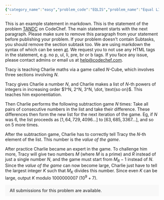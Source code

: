 ```yaml
---
{"category_name":"easy","problem_code":"EQLIS","problem_name":"Equal LIS","problemComponents":{"constraints":"- $1 \\leq T \\leq 1000$\n- $2 \\leq N \\leq 2 \\cdot 10^5$\n- The sum of $N$ across all test cases does not exceed $2 \\cdot 10^5$\n","constraintsState":true,"subtasks":"","subtasksState":true,"inputFormat":"- The first line of input contains a single integer $T$, denoting the number of test cases. The description of $T$ test cases follows.\n- Each test case consists of a single line containing one integer $N$ — the length of the permutation to be constructed.\n","inputFormatState":true,"outputFormat":"For each test case, output on a new line `\u0022YES\u0022` if there exists a valid permutation, and `\u0022NO\u0022` if there doesn\u0027t. If you outputted `\u0022YES\u0022`, on the next line, output a valid permutation $P$ as $N$ space-separated integers, the $i^{th}$ of which is $P_i$.\n\nYou can print each letter of the string in any case (upper or lower) (for instance, strings `YES`, `yEs`, and `yes` will be considered identical).","outputFormatState":true,"sampleTestCases":{"0":{"id":1,"input":"2\n2\n3","output":"NO\nYES\n1 3 2","explanation":"**Test Case $1$:** There are two permutations of length $2$ — $(1, 2)$ and $(2, 1)$. The length of the LIS of $(1, 2)$ is $2$ and the length of the LIS of $(2, 1)$ is $1$. Since these permutations are reverses of each other and have unequal LIS lengths, there is no valid permutation of length $2$.\n\n**Test Case $2$:** The length of the LIS of $(1, 3, 2)$ is $2$, and the length of the LIS of its reverse, $(2, 3, 1)$, is also $2$. Therefore, this is a valid permutation of length $3$.","isDeleted":false}}},"video_editorial_url":"https://youtu.be/ZIHupXJ15Vo","languages_supported":{"0":"CPP14","1":"C","2":"JAVA","3":"PYTH 3.6","4":"CPP17","5":"PYTH","6":"PYP3","7":"CS2","8":"ADA","9":"PYPY","10":"TEXT","11":"PAS fpc","12":"NODEJS","13":"RUBY","14":"PHP","15":"GO","16":"HASK","17":"TCL","18":"PERL","19":"SCALA","20":"LUA","21":"kotlin","22":"BASH","23":"JS","24":"LISP sbcl","25":"rust","26":"PAS gpc","27":"BF","28":"CLOJ","29":"R","30":"D","31":"CAML","32":"FORT","33":"ASM","34":"swift","35":"FS","36":"WSPC","37":"LISP clisp","38":"SQL","39":"SCM guile","40":"PERL6","41":"ERL","42":"CLPS","43":"ICK","44":"NICE","45":"PRLG","46":"ICON","47":"COB","48":"SCM chicken","49":"PIKE","50":"SCM qobi","51":"ST","52":"SQLQ","53":"NEM"},"max_timelimit":1,"source_sizelimit":50000,"problem_author":"utkarsh_adm","problem_tester":"aryanc403","date_added":"17-01-2022","tags":{"0":"easy","1":"longest","2":"start22","3":"utkarsh_adm"},"problem_difficulty_level":"Unavailable","best_tag":"","editorial_url":"https://discuss.codechef.com/problems/EQLIS","time":{"view_start_date":1642613400,"submit_start_date":1642613400,"visible_start_date":1642613400,"end_date":1735669800},"is_direct_submittable":false,"problemDiscussURL":"https://discuss.codechef.com/search?q=EQLIS","is_proctored":false,"visitedContests":{},"layout":"problem"}
---
```

This is an example statement in markdown. This is the statement of the problem [TANDC](https://codechef.com/problems/TANDC) on CodeChef. The main statement starts with the next paragraph. Please make sure to remove this paragraph from your statement before publishing your problem. If your problem doesn't contain Subtasks, you should remove the section subtask too. We are using markdown the syntax of which can be seen [at](https://github.com/showdownjs/showdown/wiki/Showdown's-Markdown-syntax). We request you to not use any HTML tags in the statement, e.g. no p, ul, li, pre, br or b tags. If you face any issue, please contact admins or email us at help@codechef.com.

Tracy is teaching Charlie maths via a game called $N$-Cube, which involves three sections involving $N$.

Tracy gives Charlie a number $N$, and Charlie makes a list of $N$-th powers of integers in increasing order $1^N, 2^N, 3^N, \dot, \text{so on}$. This teaches him exponentiation.

Then Charlie performs the following subtraction game $N$ times: Take all pairs of consecutive numbers in the list and take their difference. These differences then form the new list for the next iteration of the game. Eg, if $N$ was 6, the list proceeds as $[1, 64, 729, 4096 ... ]$ to $[63, 685, 3367 ...]$, and so on $5$ more times.

After the subtraction game, Charlie has to correctly tell Tracy the $N$-th element of the list. This number is the *value of the game*.

After practice Charlie became an expert in the game. To challenge him more, Tracy will give two numbers $M$ (where $M$ is a prime) and $R$ instead of just a single number $N$, and the game must start from $M_R - 1$ instead of $N$. Since the *value of the game* can now become large, Charlie just have to tell the largest integer $K$ such that $M_K$ divides this number. Since even $K$ can be large, output $K$ modulo 1000000007 ($10^9 + 7$).

<aside style='background: #f8f8f8;padding: 10px 15px;'><div>All submissions for this problem are available.</div></aside>